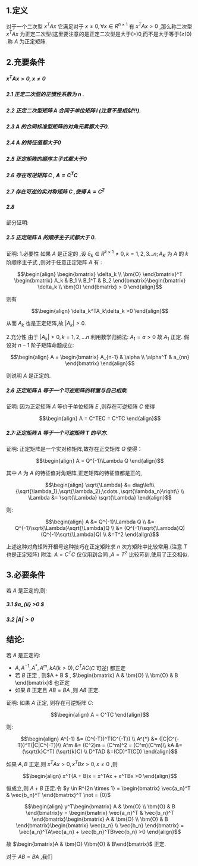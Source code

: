 ## 1.定义
对于一个二次型 $x^TAx$ 它满足对于 $x \not ={0} , \forall x \in R^{n \times 1}$ 有 $x^TAx >0$ ,那么称二次型 $x^TAx$ 为正定二次型(这里要注意的是正定二次型是大于($>$)0,而不是大于等于($\geq$)0) .称 $A$ 为正定矩阵.
## 2.充要条件
##### $x^TAx >0 , x\not ={0}$
##### 2.1 正定二次型的正惯性系数为 $n$ .
##### 2.2 正定二次型矩阵 $A$ 合同于单位矩阵 $I$ (注意不是相似!!!).
##### 2.3 $A$ 的合同标准型矩阵的对角元素都大于0.
##### 2.4 $A$ 的特征值都大于0
##### 2.5 正定矩阵的顺序主子式都大于0
##### 2.6 存在可逆矩阵 $C$ , $A = C^TC$
##### 2.7 存在可逆的实对称矩阵 $C$ ,使得 $A = C^2$
##### 2.8

部分证明:
##### 2.5 正定矩阵 $A$ 的顺序主子式都大于 $0$.
证明:
1.必要性
如果 $A$ 是正定的 ,设 $\delta_k \in R^{k \times 1} \not ={0} , k = 1,2,3 \dots n; A_K$ 为 $A$ 的 $k$ 阶顺序主子式 ,则对于任意正定矩阵 $A$ 有 :

$$\begin{align}
    \begin{bmatrix}
        \delta_k \\ \bm{O}
    \end{bmatrix}^T \begin{bmatrix}
        A_k & B_1 \\
        B_1^T & B_2
    \end{bmatrix}\begin{bmatrix}
        \delta_k \\ \bm{O}
    \end{bmatrix} > 0 
\end{align}$$

则有

$$\begin{align}
    \delta_k^TA_k\delta_k >0
\end{align}$$

从而 $A_k$ 也是正定矩阵,故 $|A_k| >0$.

2.充分性
由于 $|A_k| > 0 , k =1,2,\dots n$ 利用数学归纳法:
$A_1 = a >0$ 故 $A_1$ 正定.
假设对 $n-1$ 阶子矩阵命题成立:

$$\begin{align}
    A = \begin{bmatrix}
        A_{n-1} & \alpha \\
        \alpha^T & a_{nn}
    \end{bmatrix}
\end{align}$$

则说明 $A$ 是正定的.


##### 2.6 正定矩阵 $A$ 等于一个可逆矩阵的转置与自己相乘.
证明:
因为正定矩阵 $A$ 等价于单位矩阵 $E$ ,则存在可逆矩阵 $C$ 使得 

$$\begin{align}
    A = C^TEC = C^TC
\end{align}$$

##### 2.7:正定矩阵 $A$ 等于一个可逆矩阵 $T$ 的平方.
证明:
正定矩阵是一个实对称矩阵,故存在正交矩阵 $Q$ 使得：

$$\begin{align}
    A = Q^{-1}\Lambda Q
\end{align}$$

其中 $\Lambda$ 为 $A$ 的特征值对角矩阵,正定矩阵的特征值都是正的,

$$\begin{align}
    \sqrt{\Lambda} &= diag\left\{\sqrt{\lambda_1},\sqrt{\lambda_2},\cdots ,\sqrt{\lambda_n}\right\} \\
    \Lambda  &= \sqrt{\Lambda} \sqrt{\Lambda}
\end{align}$$

则:

$$\begin{align}
    A &= Q^{-1}\Lambda Q \\
    &= Q^{-1}\sqrt{\Lambda}\sqrt{\Lambda}Q \\
    &= (Q^{-1}\sqrt{\Lambda}Q) (Q^{-1}\sqrt{\Lambda}Q) \\
    &=T^2
\end{align}$$

上述这种对角矩阵开根号这种技巧在正定矩阵求 $n$ 次方矩阵中比较常用.(注意 $T$ 也是正定矩阵)
附注: $A = C^TC$ 仅仅用到合同 ,$A = T^2$ 比较苛刻,使用了正交相似.



## 3.必要条件

若 $A$ 是正定的,则:
##### 3.1 $a_{ii} >0 $
##### 3.2 $|A| > 0$

## 结论:
若 $A$ 是正定的:
* $A,A^{-1} ,A^{*},A^m , kA(k>0) , C^TAC$($C$ 可逆) 都正定
* 若 $B$ 正定 , 则$A + B $ , $\begin{bmatrix}
    A & \bm{O} \\
    \bm{O} & B
\end{bmatrix}$ 也正定
* 如果 $B$ 正定且 $AB = BA$ ,则 $AB$ 正定.

证明:
如果 $A$ 正定, 则存在可逆矩阵 $C$:

$$\begin{align}
    A = C^TC
\end{align}$$

则:

$$\begin{align}
    A^{-1} &= (C^{-T})^T(C^{-T}) \\
    A^{*} &= (|C|C^{-T})^T(|C|C^{-T})\\
    A^m &= (C^2)m = (C^m)^2 = (C^m)(C^m)\\ 
    kA &= (\sqrt{k}C^T) (\sqrt{k}C)  \\
    D^TAD &=(CD)^T(CD) 
\end{align}$$



如果 $A,B$ 正定,则 $x^TAx >0 , x^TBx >0 , x \not ={0}$ ,则

$$\begin{align}
    x^T(A + B)x  = x^TAx + x^TBx >0
\end{align}$$

恒成立,则 $A + B$ 正定.令 $y \in R^{2n \times 1} = \begin{bmatrix}
    \vec{a_n}^T & \vec{b_n}^T
\end{bmatrix}^T \not = {0}$

$$\begin{align}
    y^T\begin{bmatrix}
        A & \bm{O} \\
        \bm{O} & B
    \end{bmatrix}y = \begin{bmatrix}
        \vec{a_n}^T & \vec{b_n}^T
    \end{bmatrix}\begin{bmatrix}
        A & \bm{O} \\
        \bm{O} & B
    \end{bmatrix}\begin{bmatrix}
        \vec{a_n} \\ \vec{b_n}
    \end{bmatrix} = \vec{a_n}^TA\vec{a_n} + \vec{b_n}^TB\vec{b_n} >0
\end{align}$$ 

故 $\begin{bmatrix}A & \bm{O} \\\bm{O} & B\end{bmatrix}$ 正定.

对于 $AB = BA$ ,我们